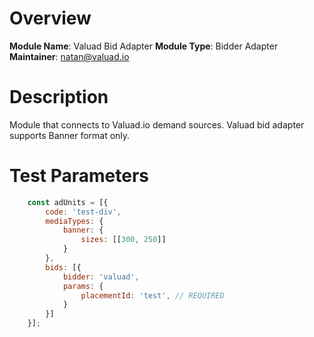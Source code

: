 # Overview

**Module Name**: Valuad Bid Adapter
**Module Type**: Bidder Adapter
**Maintainer**: natan@valuad.io

# Description


Module that connects to Valuad.io demand sources.
Valuad bid adapter supports Banner format only.

# Test Parameters

```js
    const adUnits = [{
        code: 'test-div',
        mediaTypes: {
            banner: {
                sizes: [[300, 250]]
            }
        },
        bids: [{
            bidder: 'valuad',
            params: {
                placementId: 'test', // REQUIRED
            }
        }]
    }];
```
